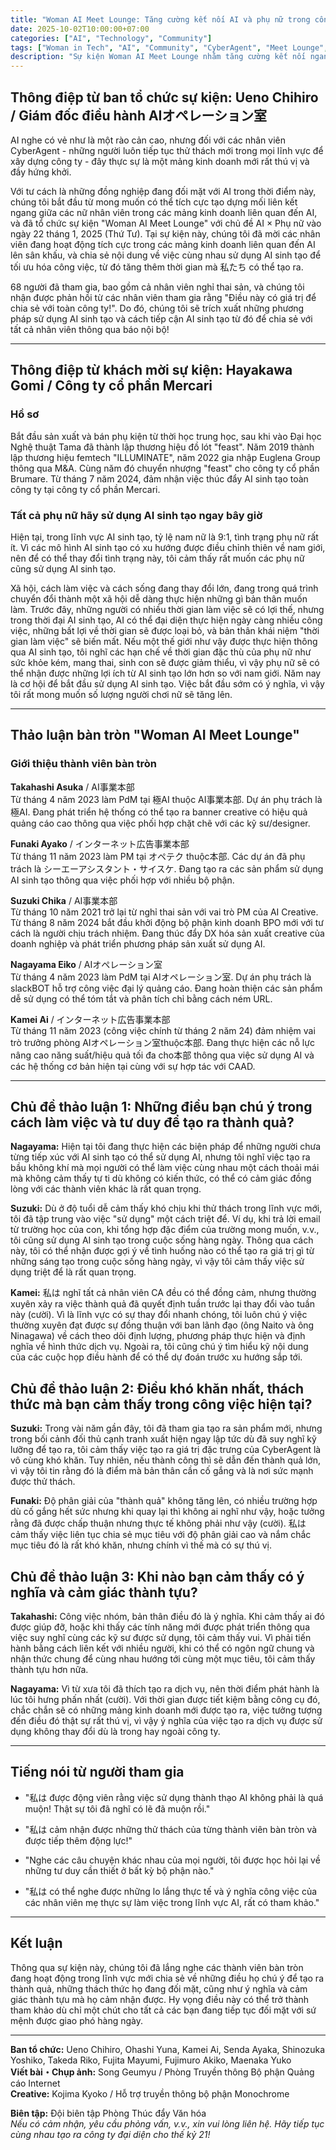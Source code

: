 ```yaml
---
title: "Woman AI Meet Lounge: Tăng cường kết nối AI và phụ nữ trong công nghệ"
date: 2025-10-02T10:00:00+07:00
categories: ["AI", "Technology", "Community"]
tags: ["Woman in Tech", "AI", "Community", "CyberAgent", "Meet Lounge", "Networking"]
description: "Sự kiện Woman AI Meet Lounge nhằm tăng cường kết nối ngang giữa các mảng kinh doanh AI"
---
```


## Thông điệp từ ban tổ chức sự kiện: Ueno Chihiro / Giám đốc điều hành AIオペレーション室

AI nghe có vẻ như là một rào cản cao, nhưng đối với các nhân viên CyberAgent - những người luôn tiếp tục thử thách mới trong mọi lĩnh vực để xây dựng công ty - đây thực sự là một mảng kinh doanh mới rất thú vị và đầy hứng khởi.

Với tư cách là những đồng nghiệp đang đối mặt với AI trong thời điểm này, chúng tôi bắt đầu từ mong muốn có thể tích cực tạo dựng mối liên kết ngang giữa các nữ nhân viên trong các mảng kinh doanh liên quan đến AI, và đã tổ chức sự kiện "Woman AI Meet Lounge" với chủ đề AI × Phụ nữ vào ngày 22 tháng 1, 2025 (Thứ Tư). Tại sự kiện này, chúng tôi đã mời các nhân viên đang hoạt động tích cực trong các mảng kinh doanh liên quan đến AI lên sân khấu, và chia sẻ nội dung về việc cùng nhau sử dụng AI sinh tạo để tối ưu hóa công việc, từ đó tăng thêm thời gian mà 私たち có thể tạo ra.

68 người đã tham gia, bao gồm cả nhân viên nghỉ thai sản, và chúng tôi nhận được phản hồi từ các nhân viên tham gia rằng "Điều này có giá trị để chia sẻ với toàn công ty!". Do đó, chúng tôi sẽ trích xuất những phương pháp sử dụng AI sinh tạo và cách tiếp cận AI sinh tạo từ đó để chia sẻ với tất cả nhân viên thông qua báo nội bộ!

---

## Thông điệp từ khách mời sự kiện: Hayakawa Gomi / Công ty cổ phần Mercari

### Hồ sơ
Bắt đầu sản xuất và bán phụ kiện từ thời học trung học, sau khi vào Đại học Nghệ thuật Tama đã thành lập thương hiệu đồ lót "feast". Năm 2019 thành lập thương hiệu femtech "ILLUMINATE", năm 2022 gia nhập Euglena Group thông qua M&A. Cùng năm đó chuyển nhượng "feast" cho công ty cổ phần Brumare. Từ tháng 7 năm 2024, đảm nhận việc thúc đẩy AI sinh tạo toàn công ty tại công ty cổ phần Mercari.

### Tất cả phụ nữ hãy sử dụng AI sinh tạo ngay bây giờ

Hiện tại, trong lĩnh vực AI sinh tạo, tỷ lệ nam nữ là 9:1, tình trạng phụ nữ rất ít. Vì các mô hình AI sinh tạo có xu hướng được điều chỉnh thiên về nam giới, nên để có thể thay đổi tình trạng này, tôi cảm thấy rất muốn các phụ nữ cũng sử dụng AI sinh tạo.

Xã hội, cách làm việc và cách sống đang thay đổi lớn, đang trong quá trình chuyển đổi thành một xã hội dễ dàng thực hiện những gì bản thân muốn làm. Trước đây, những người có nhiều thời gian làm việc sẽ có lợi thế, nhưng trong thời đại AI sinh tạo, AI có thể đại diện thực hiện ngày càng nhiều công việc, những bất lợi về thời gian sẽ được loại bỏ, và bản thân khái niệm "thời gian làm việc" sẽ biến mất. Nếu một thế giới như vậy được thực hiện thông qua AI sinh tạo, tôi nghĩ các hạn chế về thời gian đặc thù của phụ nữ như sức khỏe kém, mang thai, sinh con sẽ được giảm thiểu, vì vậy phụ nữ sẽ có thể nhận được những lợi ích từ AI sinh tạo lớn hơn so với nam giới. Năm nay là cơ hội để bắt đầu sử dụng AI sinh tạo. Việc bắt đầu sớm có ý nghĩa, vì vậy tôi rất mong muốn số lượng người chơi nữ sẽ tăng lên.

---

## Thảo luận bàn tròn "Woman AI Meet Lounge"

### Giới thiệu thành viên bàn tròn

**Takahashi Asuka** / AI事業本部  
Từ tháng 4 năm 2023 làm PdM tại 極AI thuộc AI事業本部. Dự án phụ trách là 極AI. Đang phát triển hệ thống có thể tạo ra banner creative có hiệu quả quảng cáo cao thông qua việc phối hợp chặt chẽ với các kỹ sư/designer.

**Funaki Ayako** / インターネット広告事業本部  
Từ tháng 11 năm 2023 làm PM tại オペテク thuộc本部. Các dự án đã phụ trách là シーエーアシスタント・サイスケ. Đang tạo ra các sản phẩm sử dụng AI sinh tạo thông qua việc phối hợp với nhiều bộ phận.

**Suzuki Chika** / AI事業本部  
Từ tháng 10 năm 2021 trở lại từ nghỉ thai sản với vai trò PM của AI Creative. Từ tháng 8 năm 2024 bắt đầu khởi động bộ phận kinh doanh BPO mới với tư cách là người chịu trách nhiệm. Đang thúc đẩy DX hóa sản xuất creative của doanh nghiệp và phát triển phương pháp sản xuất sử dụng AI.

**Nagayama Eiko** / AIオペレーション室  
Từ tháng 4 năm 2023 làm PdM tại AIオペレーション室. Dự án phụ trách là slackBOT hỗ trợ công việc đại lý quảng cáo. Đang hoàn thiện các sản phẩm dễ sử dụng có thể tóm tắt và phân tích chỉ bằng cách ném URL.

**Kamei Ai** / インターネット広告事業本部  
Từ tháng 11 năm 2023 (công việc chính từ tháng 2 năm 24) đảm nhiệm vai trò trưởng phòng AIオペレーション室thuộc本部. Đang thực hiện các nỗ lực nâng cao năng suất/hiệu quả tối đa cho本部 thông qua việc sử dụng AI và các hệ thống cơ bản hiện tại cùng với sự hợp tác với CAAD.

---

## Chủ đề thảo luận 1: Những điều bạn chú ý trong cách làm việc và tư duy để tạo ra thành quả?

**Nagayama:** Hiện tại tôi đang thực hiện các biện pháp để những người chưa từng tiếp xúc với AI sinh tạo có thể sử dụng AI, nhưng tôi nghĩ việc tạo ra bầu không khí mà mọi người có thể làm việc cùng nhau một cách thoải mái mà không cảm thấy tự ti dù không có kiến thức, có thể có cảm giác đồng lòng với các thành viên khác là rất quan trọng.

**Suzuki:** Dù ở độ tuổi dễ cảm thấy khó chịu khi thử thách trong lĩnh vực mới, tôi đã tập trung vào việc "sử dụng" một cách triệt để. Ví dụ, khi trả lời email từ trường học của con, khi tổng hợp đặc điểm của trường mong muốn, v.v., tôi cũng sử dụng AI sinh tạo trong cuộc sống hàng ngày. Thông qua cách này, tôi có thể nhận được gợi ý về tình huống nào có thể tạo ra giá trị gì từ những sáng tạo trong cuộc sống hàng ngày, vì vậy tôi cảm thấy việc sử dụng triệt để là rất quan trọng.

**Kamei:** 私は nghĩ tất cả nhân viên CA đều có thể đồng cảm, nhưng thường xuyên xảy ra việc thành quả đã quyết định tuần trước lại thay đổi vào tuần này (cười). Vì là lĩnh vực có sự thay đổi nhanh chóng, tôi luôn chú ý việc thường xuyên đạt được sự đồng thuận với ban lãnh đạo (ông Naito và ông Ninagawa) về cách theo dõi định lượng, phương pháp thực hiện và định nghĩa về hình thức dịch vụ. Ngoài ra, tôi cũng chú ý tìm hiểu kỹ nội dung của các cuộc họp điều hành để có thể dự đoán trước xu hướng sắp tới.

## Chủ đề thảo luận 2: Điều khó khăn nhất, thách thức mà bạn cảm thấy trong công việc hiện tại?

**Suzuki:** Trong vài năm gần đây, tôi đã tham gia tạo ra sản phẩm mới, nhưng trong bối cảnh đối thủ cạnh tranh xuất hiện ngay lập tức dù đã suy nghĩ kỹ lưỡng để tạo ra, tôi cảm thấy việc tạo ra giá trị đặc trưng của CyberAgent là vô cùng khó khăn. Tuy nhiên, nếu thành công thì sẽ dẫn đến thành quả lớn, vì vậy tôi tin rằng đó là điểm mà bản thân cần cố gắng và là nơi sức mạnh được thử thách.

**Funaki:** Độ phân giải của "thành quả" không tăng lên, có nhiều trường hợp dù cố gắng hết sức nhưng khi quay lại thì không ai nghĩ như vậy, hoặc tưởng rằng đã được chấp thuận nhưng thực tế không phải như vậy (cười). 私は cảm thấy việc liên tục chia sẻ mục tiêu với độ phân giải cao và nắm chắc mục tiêu đó là rất khó khăn, nhưng chính vì thế mà có sự thú vị.

## Chủ đề thảo luận 3: Khi nào bạn cảm thấy có ý nghĩa và cảm giác thành tựu?

**Takahashi:** Công việc nhóm, bản thân điều đó là ý nghĩa. Khi cảm thấy ai đó được giúp đỡ, hoặc khi thấy các tính năng mới được phát triển thông qua việc suy nghĩ cùng các kỹ sư được sử dụng, tôi cảm thấy vui. Vì phải tiến hành bằng cách liên kết với nhiều người, khi có thể có ngôn ngữ chung và nhận thức chung để cùng nhau hướng tới cùng một mục tiêu, tôi cảm thấy thành tựu hơn nữa.

**Nagayama:** Vì từ xưa tôi đã thích tạo ra dịch vụ, nên thời điểm phát hành là lúc tôi hưng phấn nhất (cười). Với thời gian được tiết kiệm bằng công cụ đó, chắc chắn sẽ có những mảng kinh doanh mới được tạo ra, việc tưởng tượng đến điều đó thật sự rất thú vị, vì vậy ý nghĩa của việc tạo ra dịch vụ được sử dụng không thay đổi dù là trong hay ngoài công ty.

---

## Tiếng nói từ người tham gia

- "私は được động viên rằng việc sử dụng thành thạo AI không phải là quá muộn! Thật sự tôi đã nghĩ có lẽ đã muộn rồi."

- "私は cảm nhận được những thử thách của từng thành viên bàn tròn và được tiếp thêm động lực!"

- "Nghe các câu chuyện khác nhau của mọi người, tôi được học hỏi lại về những tư duy cần thiết ở bất kỳ bộ phận nào."

- "私は có thể nghe được những lo lắng thực tế và ý nghĩa công việc của các nhân viên mẹ thực sự làm việc trong lĩnh vực AI, rất có tham khảo."

---

## Kết luận

Thông qua sự kiện này, chúng tôi đã lắng nghe các thành viên bàn tròn đang hoạt động trong lĩnh vực mới chia sẻ về những điều họ chú ý để tạo ra thành quả, những thách thức họ đang đối mặt, cũng như ý nghĩa và cảm giác thành tựu mà họ cảm nhận được. Hy vọng điều này có thể trở thành tham khảo dù chỉ một chút cho tất cả các bạn đang tiếp tục đối mặt với sứ mệnh được giao phó hàng ngày.

---

**Ban tổ chức:** Ueno Chihiro, Ohashi Yuna, Kamei Ai, Senda Ayaka, Shinozuka Yoshiko, Takeda Riko, Fujita Mayumi, Fujimuro Akiko, Maenaka Yuko  
**Viết bài・Chụp ảnh:** Song Geumyu / Phòng Truyền thông Bộ phận Quảng cáo Internet  
**Creative:** Kojima Kyoko / Hỗ trợ truyền thông bộ phận Monochrome  

**Biên tập:** Đội biên tập Phòng Thúc đẩy Văn hóa  
*Nếu có cảm nhận, yêu cầu phỏng vấn, v.v., xin vui lòng liên hệ. Hãy tiếp tục cùng nhau tạo ra công ty đại diện cho thế kỷ 21!*
